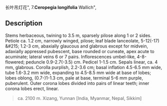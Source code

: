 长叶吊灯花",
7.**Ceropegia longifolia** Wallich",

## Description
Stems herbaceous, twining to 3.5 m, sparsely pilose along 1 or 2 sides. Petiole ca. 1.2 cm, narrowly winged, pilose; leaf blade lanceolate, 5-12(-17) &amp;#215; 1.2-3 cm, abaxially glaucous and glabrous except for midvein, adaxially appressed pubescent, base rounded or cuneate, apex acute to acuminate; lateral veins 6 or 7 pairs. Inflorescences umbel-like, 4-8-flowered; peduncle 0.9-2.7(-3.5) cm. Pedicel 1-1.5 cm. Sepals linear, ca. 4 mm, glabrous. Corolla purplish, 2.2-3.6 cm; basal inflation 4.5-6.5 mm wide, tube 1.6-3.2 mm wide, expanding to 4.5-8.5 mm wide at base of lobes; lobes oblong, (0.7-)1-1.3 cm, pale at base, terminal 5-6 mm purple, puberulent. Outer corona lobes divided into pairs of linear teeth; inner corona lobes erect, linear.

> ca. 2100 m. Xizang, Yunnan [India, Myanmar, Nepal, Sikkim]
